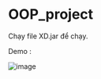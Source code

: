 # OOP_project
Chạy file XD.jar để chạy.

Demo :

![image](https://user-images.githubusercontent.com/71346057/148382020-62da6bfb-765d-41a0-84f6-6df1a8bfdcbb.png)
